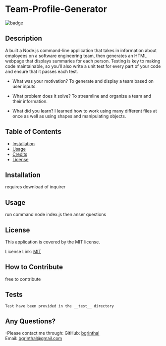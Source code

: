 # Team-Profile-Generator
  
  ![badge](https://img.shields.io/badge/license-MIT-brightgreen)

  ## Description

  A built a Node.js command-line application that takes in information about employees on a software engineering team, then generates an HTML webpage that displays summaries for each person. Testing is key to making code maintainable, so you’ll also write a unit test for every part of your code and ensure that it passes each test.
  
  - What was your motivation?
    To generate and display a team based on user inputs.

  - What problem does it solve?
    To streamline and organize a team and their information.

  - What did you learn?
  I learned how to work using many different files at once as well as using shapes and manipulating objects.
  
  ## Table of Contents
  
  - [Installation](#installation)
  - [Usage](#usage)
  - [Credits](#credits)
  - [License](#license)
  
  ## Installation
  requires download of inquirer
  
  ## Usage
  run command node index.js then anser questions
  
  
  ## License

  This application is covered by the MIT license. 
  
  License Link: <a href="https://choosealicense.com/licenses/MIT/">MIT</a>
     
  
  ## How to Contribute
  free to contribute

  ## Tests
    Test have been provided in the __test__ directory

  ## Any Questions?
  -Please contact me through:
  GitHub:  <a href="https://github.com/bgrinthal">bgrinthal</a><br>
  Email:   <a href="mailto:bgrinthal@gmail.com">bgrinthal@gmail.com</a>
